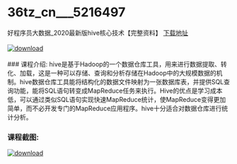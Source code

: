 # 36tz_cn___5216497
好程序员大数据_2020最新版hive核心技术【完整资料】
[下载地址](http://www.36tz.cn/article/5216497 "下载地址")
<br/></br>[![download](http://36tz.cn/muke_img/2020_11_1-117-300x207.png "下载地址")](http://www.36tz.cn/article/5216497 "下载地址")
<br/></br>### 课程介绍:
hive是基于Hadoop的一个数据仓库工具，用来进行数据提取、转化、加载，这是一种可以存储、查询和分析存储在Hadoop中的大规模数据的机制。hive数据仓库工具能将结构化的数据文件映射为一张数据库表，并提供SQL查询功能，能将SQL语句转变成MapReduce任务来执行。Hive的优点是学习成本低，可以通过类似SQL语句实现快速MapReduce统计，使MapReduce变得更加简单，而不必开发专门的MapReduce应用程序。hive十分适合对数据仓库进行统计分析。

### 课程截图:
[![download](http://36tz.cn/muke_img/2020_11_2-118.png "下载地址")](http://www.36tz.cn/article/5216497 "下载地址")
